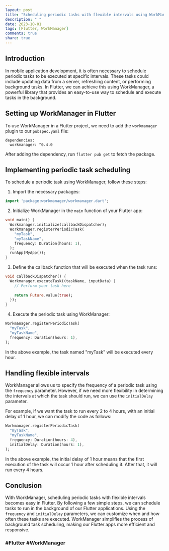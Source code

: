 ```yaml
---
layout: post
title: "Scheduling periodic tasks with flexible intervals using WorkManager in Flutter"
description: " "
date: 2023-10-01
tags: [Flutter, WorkManager]
comments: true
share: true
---
```


## Introduction

In mobile application development, it is often necessary to schedule periodic tasks to be executed at specific intervals. These tasks could include updating data from a server, refreshing content, or performing background tasks. In Flutter, we can achieve this using WorkManager, a powerful library that provides an easy-to-use way to schedule and execute tasks in the background.

## Setting up WorkManager in Flutter

To use WorkManager in a Flutter project, we need to add the `workmanager` plugin to our `pubspec.yaml` file:

```
dependencies:
  workmanager: ^0.4.0
```

After adding the dependency, run `flutter pub get` to fetch the package.

## Implementing periodic task scheduling

To schedule a periodic task using WorkManager, follow these steps:

1. Import the necessary packages:
```dart
import 'package:workmanager/workmanager.dart';
```

2. Initialize WorkManager in the `main` function of your Flutter app:
```dart
void main() {
  Workmanager.initialize(callbackDispatcher);
  Workmanager.registerPeriodicTask(
    "myTask",
    "myTaskName",
    frequency: Duration(hours: 1),
  );
  runApp(MyApp());
}
```

3. Define the callback function that will be executed when the task runs:
```dart
void callbackDispatcher() {
  Workmanager.executeTask((taskName, inputData) {
    // Perform your task here
    
    return Future.value(true);
  });
}
```

4. Execute the periodic task using WorkManager:
```dart
Workmanager.registerPeriodicTask(
  "myTask",
  "myTaskName",
  frequency: Duration(hours: 1),
);
```
In the above example, the task named "myTask" will be executed every hour.

## Handling flexible intervals

WorkManager allows us to specify the frequency of a periodic task using the `frequency` parameter. However, if we need more flexibility in determining the intervals at which the task should run, we can use the `initialDelay` parameter.

For example, if we want the task to run every 2 to 4 hours, with an initial delay of 1 hour, we can modify the code as follows:

```dart
Workmanager.registerPeriodicTask(
  "myTask",
  "myTaskName",
  frequency: Duration(hours: 4),
  initialDelay: Duration(hours: 1),
);
```

In the above example, the initial delay of 1 hour means that the first execution of the task will occur 1 hour after scheduling it. After that, it will run every 4 hours.

## Conclusion

With WorkManager, scheduling periodic tasks with flexible intervals becomes easy in Flutter. By following a few simple steps, we can schedule tasks to run in the background of our Flutter applications. Using the `frequency` and `initialDelay` parameters, we can customize when and how often these tasks are executed. WorkManager simplifies the process of background task scheduling, making our Flutter apps more efficient and responsive.

### #Flutter #WorkManager